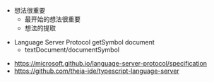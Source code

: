 - 想法很重要
  - 最开始的想法很重要
  - 想法的提取

* Language Server Protocol getSymbol document
  - textDocument/documentSymbol

- https://microsoft.github.io/language-server-protocol/specification
- https://github.com/theia-ide/typescript-language-server
